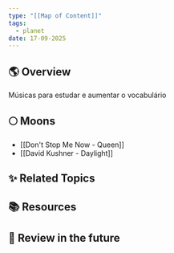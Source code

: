 ```yaml
---
type: "[[Map of Content]]"
tags:
  - planet
date: 17-09-2025
---
```

##  🌎 Overview
Músicas para estudar e aumentar o vocabulário
##  🌕 Moons
- [[Don't Stop Me Now - Queen]]
- [[David Kushner - Daylight]]
## ✨ Related Topics

## 📚 Resources

## 🔎 Review in the future